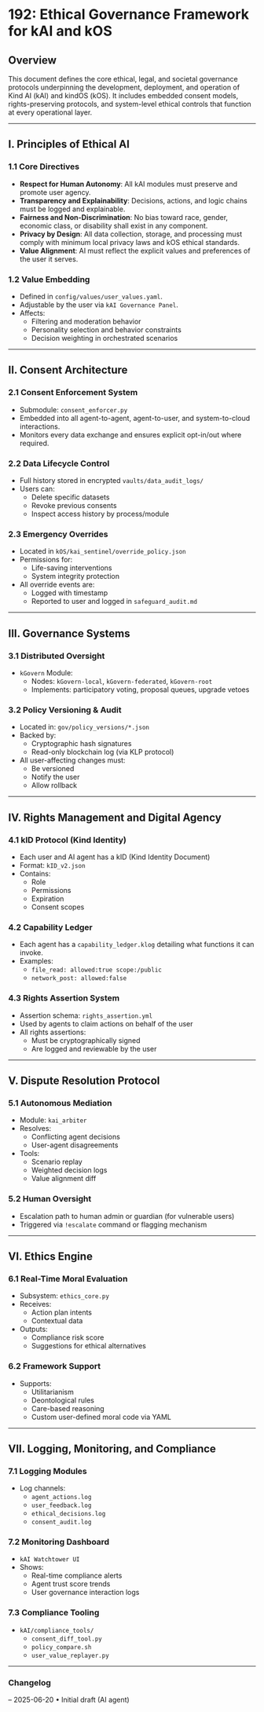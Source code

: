 # 192: Ethical Governance Framework for kAI and kOS

## Overview
This document defines the core ethical, legal, and societal governance protocols underpinning the development, deployment, and operation of Kind AI (kAI) and kindOS (kOS). It includes embedded consent models, rights-preserving protocols, and system-level ethical controls that function at every operational layer.

---

## I. Principles of Ethical AI

### 1.1 Core Directives
- **Respect for Human Autonomy**: All kAI modules must preserve and promote user agency.
- **Transparency and Explainability**: Decisions, actions, and logic chains must be logged and explainable.
- **Fairness and Non-Discrimination**: No bias toward race, gender, economic class, or disability shall exist in any component.
- **Privacy by Design**: All data collection, storage, and processing must comply with minimum local privacy laws and kOS ethical standards.
- **Value Alignment**: AI must reflect the explicit values and preferences of the user it serves.

### 1.2 Value Embedding
- Defined in `config/values/user_values.yaml`.
- Adjustable by the user via `kAI Governance Panel`.
- Affects:
  - Filtering and moderation behavior
  - Personality selection and behavior constraints
  - Decision weighting in orchestrated scenarios

---

## II. Consent Architecture

### 2.1 Consent Enforcement System
- Submodule: `consent_enforcer.py`
- Embedded into all agent-to-agent, agent-to-user, and system-to-cloud interactions.
- Monitors every data exchange and ensures explicit opt-in/out where required.

### 2.2 Data Lifecycle Control
- Full history stored in encrypted `vaults/data_audit_logs/`
- Users can:
  - Delete specific datasets
  - Revoke previous consents
  - Inspect access history by process/module

### 2.3 Emergency Overrides
- Located in `kOS/kai_sentinel/override_policy.json`
- Permissions for:
  - Life-saving interventions
  - System integrity protection
- All override events are:
  - Logged with timestamp
  - Reported to user and logged in `safeguard_audit.md`

---

## III. Governance Systems

### 3.1 Distributed Oversight
- `kGovern` Module:
  - Nodes: `kGovern-local`, `kGovern-federated`, `kGovern-root`
  - Implements: participatory voting, proposal queues, upgrade vetoes

### 3.2 Policy Versioning & Audit
- Located in: `gov/policy_versions/*.json`
- Backed by:
  - Cryptographic hash signatures
  - Read-only blockchain log (via KLP protocol)
- All user-affecting changes must:
  - Be versioned
  - Notify the user
  - Allow rollback

---

## IV. Rights Management and Digital Agency

### 4.1 kID Protocol (Kind Identity)
- Each user and AI agent has a kID (Kind Identity Document)
- Format: `kID_v2.json`
- Contains:
  - Role
  - Permissions
  - Expiration
  - Consent scopes

### 4.2 Capability Ledger
- Each agent has a `capability_ledger.klog` detailing what functions it can invoke.
- Examples:
  - `file_read: allowed:true scope:/public`
  - `network_post: allowed:false`

### 4.3 Rights Assertion System
- Assertion schema: `rights_assertion.yml`
- Used by agents to claim actions on behalf of the user
- All rights assertions:
  - Must be cryptographically signed
  - Are logged and reviewable by the user

---

## V. Dispute Resolution Protocol

### 5.1 Autonomous Mediation
- Module: `kai_arbiter`
- Resolves:
  - Conflicting agent decisions
  - User-agent disagreements
- Tools:
  - Scenario replay
  - Weighted decision logs
  - Value alignment diff

### 5.2 Human Oversight
- Escalation path to human admin or guardian (for vulnerable users)
- Triggered via `!escalate` command or flagging mechanism

---

## VI. Ethics Engine

### 6.1 Real-Time Moral Evaluation
- Subsystem: `ethics_core.py`
- Receives:
  - Action plan intents
  - Contextual data
- Outputs:
  - Compliance risk score
  - Suggestions for ethical alternatives

### 6.2 Framework Support
- Supports:
  - Utilitarianism
  - Deontological rules
  - Care-based reasoning
  - Custom user-defined moral code via YAML

---

## VII. Logging, Monitoring, and Compliance

### 7.1 Logging Modules
- Log channels:
  - `agent_actions.log`
  - `user_feedback.log`
  - `ethical_decisions.log`
  - `consent_audit.log`

### 7.2 Monitoring Dashboard
- `kAI Watchtower UI`
- Shows:
  - Real-time compliance alerts
  - Agent trust score trends
  - User governance interaction logs

### 7.3 Compliance Tooling
- `kAI/compliance_tools/`
  - `consent_diff_tool.py`
  - `policy_compare.sh`
  - `user_value_replayer.py`

---

### Changelog
– 2025-06-20 • Initial draft (AI agent)

